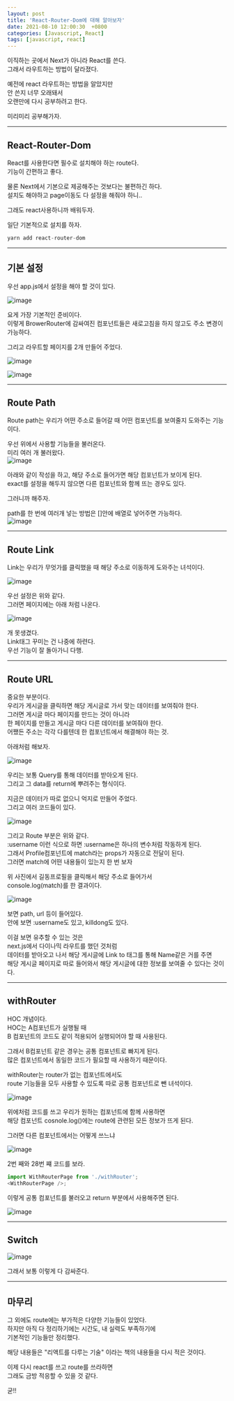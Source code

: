 ```yaml
---
layout: post
title: 'React-Router-Dom에 대해 알아보자'
date: 2021-08-10 12:00:30  +0800
categories: [Javascript, React]
tags: [javascript, react]
---
```


이직하는 곳에서 Next가 아니라 React를 쓴다.  
그래서 라우트하는 방법이 달라졌다.

예전에 react 라우트하는 방법을 알았지만  
안 쓴지 너무 오래돼서  
오랜만에 다시 공부하려고 한다.

미리미리 공부해가자.

---

## **React-Router-Dom**

React를 사용한다면 필수로 설치해야 하는 route다.  
기능이 간편하고 좋다.

물론 Next에서 기본으로 제공해주는 것보다는 불편하긴 하다.  
설치도 해야하고 page이동도 다 설정을 해줘야 하니..

그래도 react사용하니까 배워두자.

일단 기본적으로 설치를 하자.

```js
yarn add react-router-dom
```

---

## **기본 설정**

우선 app.js에서 설정을 해야 할 것이 있다.

![image](/assets/img/sample/route1.png)

요게 가장 기본적인 준비이다.  
이렇게 BrowerRouter에 감싸여진 컴포넌트들은 새로고침을 하지 않고도 주소 변경이 가능하다.

그리고 라우트할 페이지를 2개 만들어 주었다.

![image](/assets/img/sample/route2.png)

![image](/assets/img/sample/route3.png)

---

## **Route Path**

Route path는 우리가 어떤 주소로 들어갈 때 어떤 컴포넌트를 보여줄지 도와주는 기능이다.

우선 위에서 사용할 기능들을 불러온다.  
미리 여러 개 불러왔다.  
![image](/assets/img/sample/route4.png)

아래와 같이 작성을 하고, 해당 주소로 들어가면 해당 컴포넌트가 보이게 된다.  
exact를 설정을 해두지 않으면 다른 컴포넌트와 함께 뜨는 경우도 있다.

그러니까 해주자.

path를 한 번에 여러개 넣는 방법은 []안에 배열로 넣어주면 가능하다.  
![image](/assets/img/sample/route5.png)

---

## **Route Link**

Link는 우리가 무엇가를 클릭했을 때 해당 주소로 이동하게 도와주는 녀석이다.

![image](/assets/img/sample/route6.png)

우선 설정은 위와 같다.  
그러면 페이지에는 아래 처럼 나온다.

![image](/assets/img/sample/route7.png)

개 못생겼다.  
Link태그 꾸미는 건 나중에 하련다.  
우선 기능이 잘 돌아가니 다행.

---

## **Route URL**

중요한 부분이다.  
우리가 게시글을 클릭하면 해당 게시글로 가서 맞는 데이터를 보여줘야 한다.  
그러면 게시글 마다 페이지를 만드는 것이 아니라  
한 페이지를 만들고 게시글 마다 다른 데이터를 보여줘야 한다.  
어쨌든 주소는 각각 다를텐데 한 컴포넌트에서 해결해야 하는 것.

아래처럼 해보자.

![image](/assets/img/sample/route8.png)

우리는 보통 Query를 통해 데이터를 받아오게 된다.  
그리고 그 data를 return에 뿌려주는 형식이다.

지금은 데이터가 따로 없으니 억지로 만들어 주었다.  
그리고 여러 코드들이 있다.

![image](/assets/img/sample/route9.png)

그리고 Route 부분은 위와 같다.  
:username 이런 식으로 하면 :username은 하나의 변수처럼 작동하게 된다.  
그래서 Profile컴포넌트에 match라는 props가 자동으로 전달이 된다.  
그러면 match에 어떤 내용들이 있는지 한 번 보자

위 사진에서 길동프로필을 클릭해서 해당 주소로 들어가서  
console.log(match)를 한 결과이다.

![image](/assets/img/sample/route10.png)

보면 path, url 등이 들어있다.  
안에 보면 :username도 있고, killdong도 있다.

이걸 보면 유추할 수 있는 것은  
next.js에서 다이나믹 라우트를 했던 것처럼  
데이터를 받아오고 나서 해당 게시글에 Link to 태그를 통해 Name같은 거를 주면  
해당 게시글 페이지로 따로 들어와서 해당 게시글에 대한 정보를 보여줄 수 있다는 것이다.

---

## **withRouter**

HOC 개념이다.  
HOC는 A컴포넌트가 실행될 때  
B 컴포넌트의 코드도 같이 적용되어 실행되어야 할 때 사용된다.

그래서 B컴포넌트 같은 경우는 공통 컴포넌트로 빠지게 된다.  
많은 컴포넌트에서 동일한 코드가 필요할 때 사용하기 때문이다.

withRouter는 router가 없는 컴포넌트에서도  
route 기능들을 모두 사용할 수 있도록 따로 공통 컴포넌트로 뺀 녀석이다.

![image](/assets/img/sample/route11.png)

위에처럼 코드를 쓰고 우리가 원하는 컴포넌트에 함께 사용하면  
해당 컴포넌트 cosnole.log()에는 route에 관련된 모든 정보가 뜨게 된다.

그러면 다른 컴포넌트에서는 어떻게 쓰느냐

![image](/assets/img/sample/route12.png)

2번 째와 28번 쨰 코드를 보라.

```js
import WithRouterPage from './withRouter';
<WithRouterPage />;
```

이렇게 공통 컴포넌트를 불러오고 return 부분에서 사용해주면 된다.

![image](/assets/img/sample/route13.png)

---

## **Switch**


![image](/assets/img/sample/route14.png)

그래서 보통 이렇게 다 감싸준다.

---

## **마무리**

그 외에도 route에는 부가적은 다양한 기능들이 있었다.  
하지만 아직 다 정리하기에는 시간도, 내 실력도 부족하기에  
기본적인 기능들만 정리했다.

해당 내용들은
"리액트를 다루는 기술" 이라는 책의 내용들을 다시 적은 것이다.

이제 다시 react를 쓰고 route를 쓰라하면  
그래도 금방 적응할 수 있을 것 같다.  

굳!!
